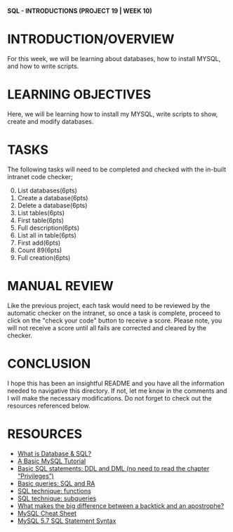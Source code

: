 **SQL - INTRODUCTIONS (PROJECT 19 | WEEK 10)**

# INTRODUCTION/OVERVIEW

For this week, we will be learning about databases, how to install MYSQL, and how to write scripts.

# LEARNING OBJECTIVES

Here, we will be learning how to install my MYSQL, write scripts to show, create and modify databases.

# TASKS

The following tasks will need to be completed and checked with the in-built intranet code checker;

0. List databases(6pts)
1. Create a database(6pts)
2. Delete a database(6pts)
3. List tables(6pts)
4. First table(6pts)
5. Full description(6pts)
6. List all in table(6pts)
7. First add(6pts)
8. Count 89(6pts)
9. Full creation(6pts)

# MANUAL REVIEW

Like the previous project, each task would need to be reviewed by the automatic checker on the intranet, so once a task is complete, proceed to click on the "check your code" button to receive a score. Please note, you will not receive a score until all fails are corrected and cleared by the checker.

# CONCLUSION

I hope this has been an insightful README and you have all the information needed to navigative this directory. If not, let me know in the comments and I will make the necessary modifications. Do not forget to check out the resources referenced below.

# RESOURCES

- [What is Database & SQL?](https://intranet.alxswe.com/rltoken/dCN0iehq0dUdzKyb-wnKCA)
- [A Basic MySQL Tutorial](https://intranet.alxswe.com/rltoken/qUr_KQ-s_8OxE08wqhWgmQ)
- [Basic SQL statements: DDL and DML (no need to read the chapter “Privileges”)](https://intranet.alxswe.com/rltoken/UY9xHiwehlV_5pku6uIMWg)
- [Basic queries: SQL and RA](https://intranet.alxswe.com/rltoken/ewh71AsRTTIhWyKDZHacBg)
- [SQL technique: functions](https://intranet.alxswe.com/rltoken/ULRIbD_pzRs-eeu1M40HBw)
- [SQL technique: subqueries](https://intranet.alxswe.com/rltoken/aws8yLyvLOZZES0rFbwG7g)
- [What makes the big difference between a backtick and an apostrophe?](https://intranet.alxswe.com/rltoken/sjbco1Ww0XQ-K4flOtZsOA)
- [MySQL Cheat Sheet](https://intranet.alxswe.com/rltoken/_bXox_MWyvWHio4JwFCa3w)
- [MySQL 5.7 SQL Statement Syntax](https://intranet.alxswe.com/rltoken/rlDZrVw5HXdC9ltREhs-Iw)
